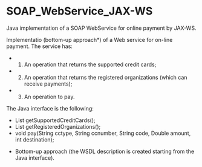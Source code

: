 # SOAP_WebService_JAX-WS
Java implementation of a SOAP WebService for online payment by JAX-WS.

Implementatio (bottom-up approach*) of a Web service for on-line payment. The service has:
- 1. An operation that returns the supported credit cards;
- 2. An operation that returns the registered organizations (which can receive payments);
- 3. An operation to pay.
   
The Java interface is the following:
- List<String> getSupportedCreditCards();
- List<Organization> getRegisteredOrganizations();
- void pay(String cctype, String ccnumber, String code, Double amount, int destination);
  
* Bottom-up approach (the WSDL description is created starting from the Java interface).
